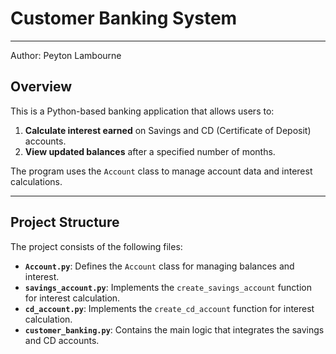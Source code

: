 # Customer Banking System
---
Author: Peyton Lambourne

## Overview
This is a Python-based banking application that allows users to:
1. **Calculate interest earned** on Savings and CD (Certificate of Deposit) accounts.
2. **View updated balances** after a specified number of months.

The program uses the `Account` class to manage account data and interest calculations.

---

## Project Structure

The project consists of the following files:

- **`Account.py`**: Defines the `Account` class for managing balances and interest.
- **`savings_account.py`**: Implements the `create_savings_account` function for interest calculation.
- **`cd_account.py`**: Implements the `create_cd_account` function for interest calculation.
- **`customer_banking.py`**: Contains the main logic that integrates the savings and CD accounts.
